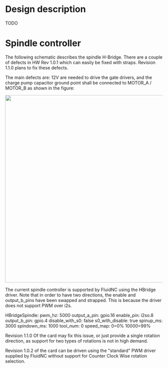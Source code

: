 # Design description

TODO

# Spindle controller

The following schematic describes the spindle H-Bridge. There are a couple of defects in HW Rev 1.0.1 which can easily be fixed with straps. Revision 1.1.0 plans to fix these defects.

The main defects are: 12V are needed to drive the gate drivers, and the charge pump capacitor ground point shall be connected to MOTOR_A / MOTOR_B as shown in the figure:

<img src="https://github.com/spsspssps/spscnc/blob/releases/1.0/1.0.2/doc/spindle.png" width="600">

The current spindle controller is supported by FluidNC using the HBridge driver. Note that in order to have two directions, the enable and output_b_pins have been swapped and strapped. This is because the driver does not support PWM over i2s.

HBridgeSpindle:
  pwm_hz: 5000
  output_a_pin: gpio.16
  enable_pin: i2so.8
  output_b_pin: gpio.4
  disable_with_s0: false
  s0_with_disable: true
  spinup_ms: 3000
  spindown_ms: 1000
  tool_num: 0
  speed_map: 0=0% 10000=99%

Revision 1.1.0 Of the card may fix this issue, or just provide a single rotation direction, as support for two types of rotations is not in high demand. 

Revision 1.0.2 of the card can be driven using the "standard" PWM driver supplied by FluidNC without support for Counter Clock Wise rotation selection.

